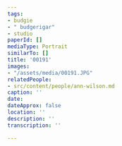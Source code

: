 ```yaml
---
tags:
- budgie
- " budgerigar"
- studio
paperId: []
mediaType: Portrait
similarTo: []
title: '00191'
images:
- "/assets/media/00191.JPG"
relatedPeople:
- src/content/people/ann-wilson.md
caption: ''
date: 
dateApprox: false
location: ''
description: ''
transcription: ''

---
```

